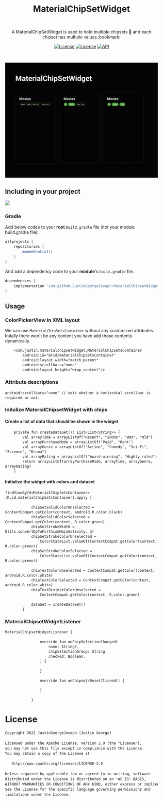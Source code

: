 <h1 align="center">MaterialChipSetWidget</h1></br>
<p align="center">
A MaterialChipSetWidget is used to hold multiple chipsets 🤩 and each chipset has multiple values.:bookmark:
</p>

<p align="center">
   <a href="https://androidweekly.net/issues/issue-514"><img alt="License" src="https://justingeorgejoseph.github.io/badges/badge.svg"/></a>
  <a href="https://opensource.org/licenses/Apache-2.0"><img alt="License" src="https://img.shields.io/badge/License-Apache%202.0-blue.svg"/></a>
  <a href="https://android-arsenal.com/api?level=21"><img alt="API" src="https://img.shields.io/badge/API-21%2B-brightgreen.svg?style=flat"/></a>
</p> <br>

<p align="center">
<img src="/demo/header_image.png" />
</p>

## Including in your project 
[![](https://jitpack.io/v/JustinGeorgeJoseph/MaterialChipsetWidget.svg)](https://jitpack.io/#JustinGeorgeJoseph/MaterialChipsetWidget)

### Gradle 
Add below codes to your **root** `build.gradle` file (not your module build.gradle file).
```gradle
allprojects {
    repositories {
        mavenCentral()
    }
}
```
And add a dependency code to your **module**'s `build.gradle` file.
```gradle
dependencies {
    implementation 'com.github.JustinGeorgeJoseph:MaterialChipsetWidget:v1.0.1'
}
```

## Usage
### ColorPickerView in XML layout
We can use `MaterialChipSetsContainer` without any customized attributes.<br>
Initally there won't be any content you have add those contents dynamically.
```
    <com.justin.materialchipsetwidget.MaterialChipSetsContainer
        android:id="@+id/materialChipSetsContainer"
        android:layout_width="match_parent"
        android:scrollbars="none"
        android:layout_height="wrap_content"/>
  ```      
 
 ### Attribute descriptions
 
```
android:scrollbars="none" // sets whether a horizontal scrollbar is required or not.
```
### Initalize MaterialChipsetWidget with chips
#### Create a list of data that should be shown in the widget
```
    private fun createDataSet(): List<List<String>> {
        val arrayTime = arrayListOf("Recent", "2000s", "90s", "Old")
        val arrayPurchaseMode = arrayListOf("Paid", "Rent")
        val arrayGenre = arrayListOf("Action", "Comedy", "Sci-Fi", "Science", "Drama")
        val arrayRating = arrayListOf("Award-winning", "Highly rated")
        return arrayListOf(arrayPurchaseMode, arrayTime, arrayGenre, arrayRating)
    }
```
#### Initialize the widget with colors and dataset
```
findViewById<MaterialChipSetsContainer>(R.id.materialChipSetsContainer).apply {

            chipSetSolidColorUnselected = ContextCompat.getColor(context, android.R.color.black)
            chipSetSolidColorSelected = ContextCompat.getColor(context, R.color.green)
            chipSetStrokeWidth = Utils.convertDpToPx(this@MainActivity, 3)
            chipSetStrokeColorUnselected =
                ColorStateList.valueOf(ContextCompat.getColor(context, R.color.green))
            chipSetStrokeColorSelected =
                ColorStateList.valueOf(ContextCompat.getColor(context, R.color.green))

            chipTextColorUnselected = ContextCompat.getColor(context, android.R.color.white)
            chipTextColorSelected = ContextCompat.getColor(context, android.R.color.white)
            chipTextDividerColorUnselected =
                ContextCompat.getColor(context, R.color.green)

            dataSet = createDataSet()
        }
```

### MaterialChipsetWidgetListener
```
MaterialChipsetWidgetListener {

                override fun onChipSelectionChanged(
                    name: String?,
                    chipSelectionGroup: String,
                    checked: Boolean,
                ) {
                    
                }

                override fun onChipsetsResetClicked() {
                   
                }

            }
```


# License
```xml
Copyright 2022 JustinGeorgeJoseph (Justin George)

Licensed under the Apache License, Version 2.0 (the "License");
you may not use this file except in compliance with the License.
You may obtain a copy of the License at

   http://www.apache.org/licenses/LICENSE-2.0

Unless required by applicable law or agreed to in writing, software
distributed under the License is distributed on an "AS IS" BASIS,
WITHOUT WARRANTIES OR CONDITIONS OF ANY KIND, either express or implied.
See the License for the specific language governing permissions and
limitations under the License.
```
